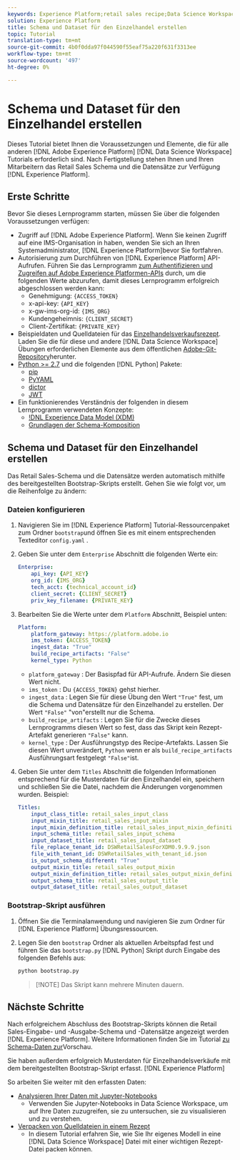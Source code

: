 ```yaml
---
keywords: Experience Platform;retail sales recipe;Data Science Workspace;popular topics
solution: Experience Platform
title: Schema und Dataset für den Einzelhandel erstellen
topic: Tutorial
translation-type: tm+mt
source-git-commit: 4b0f0dda97f044590f55eaf75a220f631f3313ee
workflow-type: tm+mt
source-wordcount: '497'
ht-degree: 0%

---
```



# Schema und Dataset für den Einzelhandel erstellen

Dieses Tutorial bietet Ihnen die Voraussetzungen und Elemente, die für alle anderen [!DNL Adobe Experience Platform] [!DNL Data Science Workspace] Tutorials erforderlich sind. Nach Fertigstellung stehen Ihnen und Ihren Mitarbeitern das Retail Sales Schema und die Datensätze zur Verfügung [!DNL Experience Platform].

## Erste Schritte

Bevor Sie dieses Lernprogramm starten, müssen Sie über die folgenden Voraussetzungen verfügen:
- Zugriff auf [!DNL Adobe Experience Platform]. Wenn Sie keinen Zugriff auf eine IMS-Organisation in haben, wenden Sie sich an Ihren Systemadministrator, [!DNL Experience Platform]bevor Sie fortfahren.
- Autorisierung zum Durchführen von [!DNL Experience Platform] API-Aufrufen. Führen Sie das Lernprogramm [zum Authentifizieren und Zugreifen auf Adobe Experience Platformen-APIs](../../tutorials/authentication.md) durch, um die folgenden Werte abzurufen, damit dieses Lernprogramm erfolgreich abgeschlossen werden kann:
   - Genehmigung: `{ACCESS_TOKEN}`
   - x-api-key: `{API_KEY}`
   - x-gw-ims-org-id: `{IMS_ORG}`
   - Kundengeheimnis: `{CLIENT_SECRET}`
   - Client-Zertifikat: `{PRIVATE_KEY}`
- Beispieldaten und Quelldateien für das [Einzelhandelsverkaufsrezept](../pre-built-recipes/retail-sales.md). Laden Sie die für diese und andere [!DNL Data Science Workspace] Übungen erforderlichen Elemente aus dem öffentlichen [Adobe-Git-Repository](https://github.com/adobe/experience-platform-dsw-reference/)herunter.
- [Python >= 2.7](https://www.python.org/downloads/) und die folgenden [!DNL Python] Pakete:
   - [pip](https://pypi.org/project/pip/)
   - [PyYAML](https://pyyaml.org/)
   - [dictor](https://pypi.org/project/dictor/)
   - [JWT](https://pypi.org/project/jwt/)
- Ein funktionierendes Verständnis der folgenden in diesem Lernprogramm verwendeten Konzepte:
   - [!DNL Experience Data Model (XDM)](../../xdm/home.md)
   - [Grundlagen der Schema-Komposition](../../xdm/schema/field-dictionary.md)

## Schema und Dataset für den Einzelhandel erstellen

Das Retail Sales-Schema und die Datensätze werden automatisch mithilfe des bereitgestellten Bootstrap-Skripts erstellt. Gehen Sie wie folgt vor, um die Reihenfolge zu ändern:

### Dateien konfigurieren

1. Navigieren Sie im [!DNL Experience Platform] Tutorial-Ressourcenpaket zum Ordner `bootstrap`und öffnen Sie es mit einem entsprechenden Texteditor `config.yaml` .
2. Geben Sie unter dem `Enterprise` Abschnitt die folgenden Werte ein:

   ```yaml
   Enterprise:
       api_key: {API_KEY}
       org_id: {IMS_ORG}
       tech_acct: {technical_account_id}
       client_secret: {CLIENT_SECRET}
       priv_key_filename: {PRIVATE_KEY}
   ```

3. Bearbeiten Sie die Werte unter dem `Platform` Abschnitt, Beispiel unten:

   ```yaml
   Platform:
       platform_gateway: https://platform.adobe.io
       ims_token: {ACCESS_TOKEN}
       ingest_data: "True"
       build_recipe_artifacts: "False"
       kernel_type: Python
   ```

   - `platform_gateway` : Der Basispfad für API-Aufrufe. Ändern Sie diesen Wert nicht.
   - `ims_token` : Du `{ACCESS_TOKEN}` gehst hierher.
   - `ingest_data` : Legen Sie für diese Übung den Wert `"True"` fest, um die Schema und Datensätze für den Einzelhandel zu erstellen. Der Wert `"False"` &quot;von&quot;erstellt nur die Schema.
   - `build_recipe_artifacts` : Legen Sie für die Zwecke dieses Lernprogramms diesen Wert so fest, dass das Skript kein Rezept-Artefakt generieren `"False"` kann.
   - `kernel_type` : Der Ausführungstyp des Recipe-Artefakts. Lassen Sie diesen Wert unverändert, `Python` wenn er als `build_recipe_artifacts` Ausführungsart festgelegt `"False"`ist.

4. Geben Sie unter dem `Titles` Abschnitt die folgenden Informationen entsprechend für die Musterdaten für den Einzelhandel ein, speichern und schließen Sie die Datei, nachdem die Änderungen vorgenommen wurden. Beispiel:

   ```yaml
   Titles:
       input_class_title: retail_sales_input_class
       input_mixin_title: retail_sales_input_mixin
       input_mixin_definition_title: retail_sales_input_mixin_definition
       input_schema_title: retail_sales_input_schema
       input_dataset_title: retail_sales_input_dataset
       file_replace_tenant_id: DSWRetailSalesForXDM0.9.9.9.json
       file_with_tenant_id: DSWRetailSales_with_tenant_id.json
       is_output_schema_different: "True"
       output_mixin_title: retail_sales_output_mixin
       output_mixin_definition_title: retail_sales_output_mixin_definition
       output_schema_title: retail_sales_output_title
       output_dataset_title: retail_sales_output_dataset
   ```

### Bootstrap-Skript ausführen

1. Öffnen Sie die Terminalanwendung und navigieren Sie zum Ordner für [!DNL Experience Platform] Übungsressourcen.
2. Legen Sie den `bootstrap` Ordner als aktuellen Arbeitspfad fest und führen Sie das `bootstrap.py` [!DNL Python] Skript durch Eingabe des folgenden Befehls aus:

   ```bash
   python bootstrap.py
   ```

   > [!NOTE] Das Skript kann mehrere Minuten dauern.

## Nächste Schritte

Nach erfolgreichem Abschluss des Bootstrap-Skripts können die Retail Sales-Eingabe- und -Ausgabe-Schema und -Datensätze angezeigt werden [!DNL Experience Platform]. Weitere Informationen finden Sie im Tutorial [zu Schema-Daten zur](./preview-schema-data.md)Vorschau.

Sie haben außerdem erfolgreich Musterdaten für Einzelhandelsverkäufe mit dem bereitgestellten Bootstrap-Skript erfasst. [!DNL Experience Platform]

So arbeiten Sie weiter mit den erfassten Daten:
- [Analysieren Ihrer Daten mit Jupyter-Notebooks](../jupyterlab/analyze-your-data.md)
   - Verwenden Sie Jupyter-Notebooks in Data Science Workspace, um auf Ihre Daten zuzugreifen, sie zu untersuchen, sie zu visualisieren und zu verstehen.
- [Verpacken von Quelldateien in einem Rezept](./package-source-files-recipe.md)
   - In diesem Tutorial erfahren Sie, wie Sie Ihr eigenes Modell in eine [!DNL Data Science Workspace] Datei mit einer wichtigen Rezept-Datei packen können.